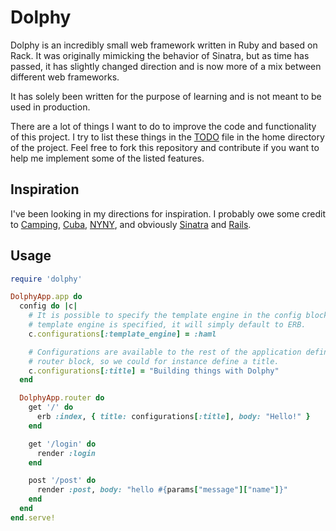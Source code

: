 # Dolphy
Dolphy is an incredibly small web framework written in Ruby and based on Rack.
It was originally mimicking the behavior of Sinatra, but as time has passed, it
has slightly changed direction and is now more of a mix between different web
frameworks.

It has solely been written for the purpose of learning and is not meant to be
used in production.

There are a lot of things I want to do to improve the code and functionality of
this project. I try to list these things in the
[TODO](https://github.com/majjoha/dolphy/blob/master/TODO) file in the home
directory of the project. Feel free to fork this repository and contribute if
you want to help me implement some of the listed features.

## Inspiration
I've been looking in my directions for inspiration. I probably owe some credit
to [Camping](http://camping.io), [Cuba](http://cuba.is),
[NYNY](http://alisnic.github.io/nyny/), and obviously
[Sinatra](http://sinatrarb.com) and [Rails](http://rubyonrails.org).

## Usage
```ruby
require 'dolphy'

DolphyApp.app do
  config do |c|
    # It is possible to specify the template engine in the config block. If no
    # template engine is specified, it will simply default to ERB.
    c.configurations[:template_engine] = :haml

    # Configurations are available to the rest of the application defined in the
    # router block, so we could for instance define a title.
    c.configurations[:title] = "Building things with Dolphy"
  end

  DolphyApp.router do
    get '/' do
      erb :index, { title: configurations[:title], body: "Hello!" }
    end

    get '/login' do
      render :login
    end

    post '/post' do
      render :post, body: "hello #{params["message"]["name"]}"
    end
  end
end.serve!
```

